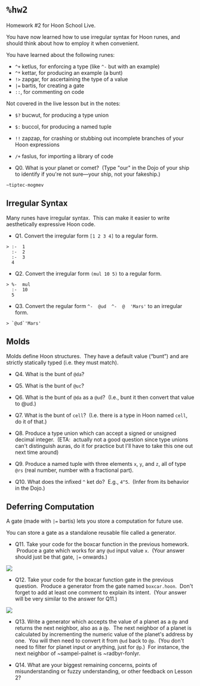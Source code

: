 #   `%hw2`

Homework #2 for Hoon School Live.  
  
You have now learned how to use irregular syntax for Hoon runes, and should think about how to employ it when convenient.  
  
You have learned about the following runes:  
  
- `^+` ketlus, for enforcing a type (like `^-` but with an example)  
- `^*` kettar, for producing an example (a bunt)  
- `!>` zapgar, for ascertaining the type of a value  
- `|=` bartis, for creating a gate  
- `::`, for commenting on code  
  
Not covered in the live lesson but in the notes:  
  
- `$?` bucwut, for producing a type union  
- `$:` buccol, for producing a named tuple  
- `!!` zapzap, for crashing or stubbing out incomplete branches of your Hoon expressions  
- `/+` faslus, for importing a library of code

- Q0. What is your planet or comet?  (Type "our" in the Dojo of your ship to identify if you're not sure—your ship, not your fakeship.)
```
~tiptec-mogmev
```

##  Irregular Syntax

Many runes have irregular syntax.  This can make it easier to write aesthetically expressive Hoon code.

- Q1. Convert the irregular form `[1 2 3 4]` to a regular form.
```
> :-  1
  :-  2
  :-  3
  4
```

- Q2. Convert the irregular form `(mul 10 5)` to a regular form.
```
> %-  mul
  :-  10
  5
```

- Q3. Convert the regular form `^-  @ud  ^-  @  'Mars'` to an irregular form.
```
> `@ud`'Mars'
```

##  Molds

Molds define Hoon structures.  They have a default value (“bunt”) and are strictly statically typed (i.e. they must match).

- Q4. What is the bunt of `@da`?

- Q5. What is the bunt of `@uc`?

- Q6. What is the bunt of `@da` as a `@ud`?  (I.e., bunt it then convert that value to @ud.)  

- Q7. What is the bunt of `cell`?  (I.e. there is a type in Hoon named `cell`, do it of that.)

- Q8. Produce a type union which can accept a signed or unsigned decimal integer.  (ETA:  actually not a good question since type unions can't distinguish auras, do it for practice but I'll have to take this one out next time around)  

- Q9. Produce a named tuple with three elements `x`, `y`, and `z`, all of type `@rs` (real number, number with a fractional part).

- Q10. What does the infixed `^` ket do?  E.g., `4^5`.  (Infer from its behavior in the Dojo.)

##  Deferring Computation

A gate (made with `|=` bartis) lets you store a computation for future use.  
  
You can store a gate as a standalone reusable file called a generator.

- Q11. Take your code for the boxcar function in the previous homework.  Produce a gate which works for any `@ud` input value `x`.  (Your answer should just be that gate, `|=` onwards.)  

![](https://lh3.googleusercontent.com/GircNC0W49Axuddqbw280FX7CYA53q70TXT1v_qp6OEFutcIcz5Kc1OnwRFbjLIgG9kMfRYuvawL5XWK7a6mb10Itiye6y22UOAX0pPDZOblTLR7IfiwDa6Iwx8PEDkKFVG4jw3fzxbhX89NVT32QTaJMKfkP6SSAmIxM7xgVTOHFBLhQTvtlWHVGfmZPsKJgos_)

- Q12. Take your code for the boxcar function gate in the previous question.  Produce a generator from the gate named `boxcar.hoon`.  Don't forget to add at least one comment to explain its intent.  (Your answer will be very similar to the answer for Q11.)

![](https://lh3.googleusercontent.com/GircNC0W49Axuddqbw280FX7CYA53q70TXT1v_qp6OEFutcIcz5Kc1OnwRFbjLIgG9kMfRYuvawL5XWK7a6mb10Itiye6y22UOAX0pPDZOblTLR7IfiwDa6Iwx8PEDkKFVG4jw3fzxbhX89NVT32QTaJMKfkP6SSAmIxM7xgVTOHFBLhQTvtlWHVGfmZPsKJgos_)

- Q13. Write a generator which accepts the value of a planet as a `@p` and returns the next neighbor, also as a `@p`.  The next neighbor of a planet is calculated by incrementing the numeric value of the planet's address by one.  You will then need to convert it from `@ud` back to `@p`.  (You don't need to filter for planet input or anything, just for `@p`.)  For instance, the next neighbor of ~sampel-palnet is ~radbyr-fonlyr.

- Q14. What are your biggest remaining concerns, points of misunderstanding or fuzzy understanding, or other feedback on Lesson 2?